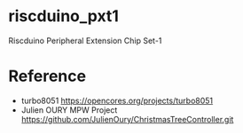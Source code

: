 # riscduino_pxt1
Riscduino Peripheral Extension Chip Set-1


# Reference
* turbo8051 <https://opencores.org/projects/turbo8051>
* Julien OURY MPW Project <https://github.com/JulienOury/ChristmasTreeController.git>
